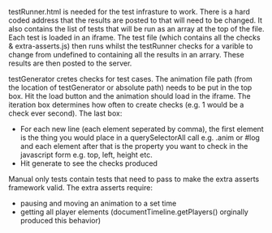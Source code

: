 testRunner.html is needed for the test infrasture to work. There is a hard coded address that the results are posted to that will need to be changed. It also contains the list of tests that will be run as an array at the top of the file.
Each test is loaded in an iframe. The test file (which contains all the checks & extra-asserts.js) then runs whilst the testRunner checks for a varible to change from undefined to containing all the results in an arrary. These results are then posted to the server.

testGenerator cretes checks for test cases. The animation file path (from the location of testGenerator or absolute path) needs to be put in the top box. Hit the load button and the animation should load in the iframe. The iteration box determines how often to create checks (e.g. 1 would be a check ever second). The last box:
- For each new line (each element seperated by comma), the first element is the thing you would place in a querySelectorAll call e.g. .anim or #log and each element after that is the property you want to check in the javascript form e.g. top, left, height etc.
- Hit generate to see the checks produced

Manual only tests contain tests that need to pass to make the extra asserts framework valid. The extra asserts require:
- pausing and moving an animation to a set time
- getting all player elements (documentTimeline.getPlayers() orginally produced this behavior)